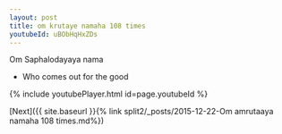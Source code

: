 ```yaml
---
layout: post
title: om krutaye namaha 108 times
youtubeId: uBObHqHxZDs
---
```

 
 
Om Saphalodayaya nama 
 
 -  Who comes out for the good 
 
  
 
  
 
 
 
 
 
 


{% include youtubePlayer.html id=page.youtubeId %}
 
[Next]({{ site.baseurl }}{% link  split2/_posts/2015-12-22-Om amrutaaya namaha 108 times.md%})
 

